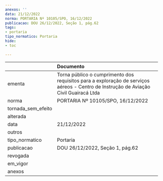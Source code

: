 ```yaml
---
anexos: ''
data: 21/12/2022
norma: PORTARIA Nº 10105/SPO, 16/12/2022
publicacao: DOU 26/12/2022, Seção 1, pág.62
tags:
- portaria
tipo_normatico: Portaria
hide: 
- toc 
 
---
```


|                    | Documento                                                                                                                            |
|:-------------------|:-------------------------------------------------------------------------------------------------------------------------------------|
| ementa             | Torna público o cumprimento dos requisitos para a exploração de serviços aéreos - Centro de Instrução de Aviação Civil Guairacá Ltda |
| norma              | PORTARIA Nº 10105/SPO, 16/12/2022                                                                                                    |
| tornada_sem_efeito |                                                                                                                                      |
| alterada           |                                                                                                                                      |
| data               | 21/12/2022                                                                                                                           |
| outros             |                                                                                                                                      |
| tipo_normatico     | Portaria                                                                                                                             |
| publicacao         | DOU 26/12/2022, Seção 1, pág.62                                                                                                      |
| revogada           |                                                                                                                                      |
| em_vigor           |                                                                                                                                      |
| anexos             |                                                                                                                                      |